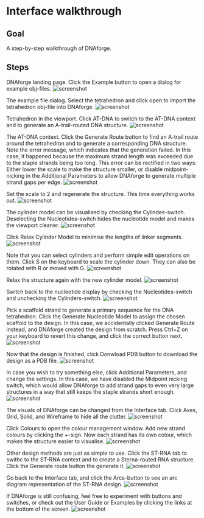 # Interface walkthrough

## Goal
A step-by-step walkthrough of DNAforge.

## Steps
DNAforge landing page. Click the Example button to open a dialog for example obj-files.
![screenshot](screenshot.png "ss1")

The example file dialog. Select the tetrahedron and click open to import the tetrahedron obj-file into DNAforge.
![screenshot](screenshot.png "ss2")

Tetrahedron in the viewport. Click AT-DNA to switch to the AT-DNA context and to generate an A-trail-routed DNA structure.
![screenshot](screenshot.png "ss3")

The AT-DNA context. Click the Generate Route button to find an A-trail route around the tetrahedron and to generate a corresponding DNA structure. Note the error message, which indicates that the generation failed. In this case, it happened because the maximum strand length was exceeded due to the staple strands being too long. This error can be rectified in two ways: Either lower the scale to make the structure smaller, or disable midpoint-nicking in the Additional Parameters to allow DNAforge to generate multiple strand gaps per edge.
![screenshot](screenshot.png "ss4")

Set the scale to 2 and regenerate the structure. This time everything works out.
![screenshot](screenshot.png "ss5")

The cylinder model can be visualised by checking the Cylindes-switch. Deselecting the Nucleotides-switch hides the nucleotide model and makes the viewport cleaner.
![screenshot](screenshot.png "ss6")

Click Relax Cylinder Model to minimise the lengths of linker segments.
![screenshot](screenshot.png "ss7")

Note that you can select cylinders and perform simple edit operations on them. Click S on the keyboard to scale the cylinder down. They can also be rotated with R or moved with G.
![screenshot](screenshot.png "ss8")

Relax the structure again with the new cylinder model.
![screenshot](screenshot.png "ss9")

Switch back to the nucleotide display by checking the Nucleotides-switch and unchecking the Cylinders-switch.
![screenshot](screenshot.png "ss10")

Pick a scaffold strand to generate a primary sequence for the DNA tetrahedron. Click the Generate Nucleotide Model to assign the chosen scaffold to the design. In this case, we accidentally clicked Generate Route instead, and DNAforge created the design from scratch. Press Ctrl+Z on your keyboard to revert this change, and click the correct button next.
![screenshot](screenshot.png "ss11")

Now that the design is finished, click Donwload PDB button to download the design as a PDB file.
![screenshot](screenshot.png "ss12")

In case you wish to try something else, click Additional Parameters, and change the settings. In this case, we have disabled the Midpoint nicking switch, which would allow DNAforge to add strand gaps to even very large structures in a way that still keeps the staple strands short enough.
![screenshot](screenshot.png "ss13")

The visuals of DNAforge can be changed from the Interface tab. Click Axes, Grid, Solid, and Wireframe to hide all the clutter.
![screenshot](screenshot.png "ss14")

Click Colours to open the colour management window. Add new strand colours by clicking the +-sign. Now each strand has its own colour, which makes the structure easier to visualise.
![screenshot](screenshot.png "ss15")

Other design methods are just as simple to use. Click the ST-RNA tab to swithc to the ST-RNA context and to create a Sterna-routed RNA structure. Click the Generate route button the generate it.
![screenshot](screenshot.png "ss16")

Go back to the Interface tab, and click the Arcs-button to see an arc diagram representation of the ST-RNA design.
![screenshot](screenshot.png "ss17")

If DNAforge is still confusing, feel free to experiment with buttons and switches, or check out the User Guide or Examples by clicking the links at the bottom of the screen.
![screenshot](screenshot.png "ss18")





